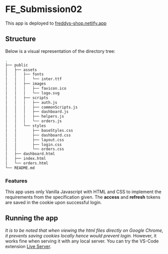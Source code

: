 # FE_Submission02

This app is deployed to [freddys-shop.netlify.app](https://freddys-shop.netlify.app)

## Structure

Below is a visual representation of the directory tree:
```bash
.
├── public
│   ├── assets
│   │   ├── fonts
│   │   │   └── inter.ttf
│   │   ├── images
│   │   │   ├── favicon.ico
│   │   │   └── logo.svg
│   │   ├── scripts
│   │   │   ├── auth.js
│   │   │   ├── commonScripts.js
│   │   │   ├── dashboard.js
│   │   │   ├── helpers.js
│   │   │   └── orders.js
│   │   └── styles
│   │       ├── baseStyles.css
│   │       ├── dashboard.css
│   │       ├── layout.css
│   │       ├── login.css
│   │       └── orders.css
│   ├── dashboard.html
│   ├── index.html
│   └── orders.html
└── README.md
```

### Features
This app uses only Vanilla Javascript with HTML and CSS to implement the requirements from the specification given.
The **access** and **refresh** tokens are saved in the cookie upon successful login.

## Running the app
_It is to be noted that when viewing the html files directly on Google Chrome, it prevents saving cookies locally hence would prevent login._
However, it works fine when serving it with any local server. You can try the VS-Code extension [Live Server](https://marketplace.visualstudio.com/items?itemName=ritwickdey.LiveServer).

